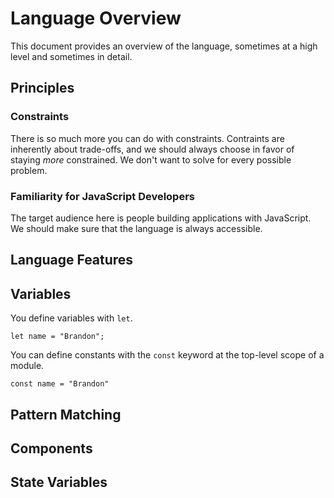 # Language Overview

This document provides an overview of the language, sometimes at a high level and sometimes in detail.

## Principles

### Constraints
There is so much more you can do with constraints. Contraints are inherently about trade-offs, and we should always choose in favor of staying *more* constrained. We don't want to solve for every possible problem.

### Familiarity for JavaScript Developers

The target audience here is people building applications with JavaScript. We should make sure that the language is always accessible.




## Language Features

## Variables

You define variables with `let`.

```
let name = "Brandon";
```

You can define constants with the `const` keyword at the top-level scope of a module.


```
const name = "Brandon"
```


## Pattern Matching

## Components

## State Variables